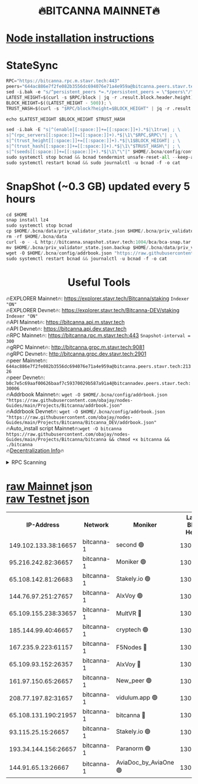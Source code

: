 <h1 align="center"> 🔥BITCANNA MAINNET🔥</h1>


[Node installation instructions](https://github.com/obajay/nodes-Guides/tree/main/Projects/Bitcanna)
=

# StateSync
```python
RPC="https://bitcanna.rpc.m.stavr.tech:443"
peers="644ac886e7f2fe082b3556dc694076e71a4e959a@bitcanna.peers.stavr.tech:21326"
sed -i.bak -e "s/^persistent_peers *=.*/persistent_peers = \"$peers\"/" $HOME/.bcna/config/config.toml
LATEST_HEIGHT=$(curl -s $RPC/block | jq -r .result.block.header.height); \
BLOCK_HEIGHT=$((LATEST_HEIGHT - 500)); \
TRUST_HASH=$(curl -s "$RPC/block?height=$BLOCK_HEIGHT" | jq -r .result.block_id.hash)

echo $LATEST_HEIGHT $BLOCK_HEIGHT $TRUST_HASH

sed -i.bak -E "s|^(enable[[:space:]]+=[[:space:]]+).*$|\1true| ; \
s|^(rpc_servers[[:space:]]+=[[:space:]]+).*$|\1\"$RPC,$RPC\"| ; \
s|^(trust_height[[:space:]]+=[[:space:]]+).*$|\1$BLOCK_HEIGHT| ; \
s|^(trust_hash[[:space:]]+=[[:space:]]+).*$|\1\"$TRUST_HASH\"| ; \
s|^(seeds[[:space:]]+=[[:space:]]+).*$|\1\"\"|" $HOME/.bcna/config/config.toml
sudo systemctl stop bcnad && bcnad tendermint unsafe-reset-all --keep-addr-book
sudo systemctl restart bcnad && sudo journalctl -u bcnad -f -o cat
```
# SnapShot (~0.3 GB) updated every 5 hours
```python
cd $HOME
snap install lz4
sudo systemctl stop bcnad
cp $HOME/.bcna/data/priv_validator_state.json $HOME/.bcna/priv_validator_state.json.backup
rm -rf $HOME/.bcna/data
curl -o - -L http://bitcanna.snapshot.stavr.tech:1004/bca/bca-snap.tar.lz4 | lz4 -c -d - | tar -x -C $HOME/.bcna --strip-components 2
mv $HOME/.bcna/priv_validator_state.json.backup $HOME/.bcna/data/priv_validator_state.json
wget -O $HOME/.bcna/config/addrbook.json "https://raw.githubusercontent.com/obajay/nodes-Guides/main/Projects/Bitcanna/addrbook.json"
sudo systemctl restart bcnad && journalctl -u bcnad -f -o cat
```

 <h1 align="center"> Useful Tools</h1>

🔥EXPLORER Mainnet🔥:    https://explorer.stavr.tech/Bitcanna/staking          `Indexer "ON"` \
🔥EXPLORER Devnet🔥:     https://explorer.stavr.tech/Bitcanna-DEV/staking     `Indexer "ON"` \
🔥API Mainnet🔥:         https://bitcanna.api.m.stavr.tech \
🔥API Devnet🔥:          https://bitcanna.api.dev.stavr.tech \
🔥RPC Mainnet🔥:         https://bitcanna.rpc.m.stavr.tech:443         `Snapshot-interval = 300` \
🔥gRPC Mainnet🔥:        http://bitcanna.grpc.m.stavr.tech:9081 \
🔥gRPC Devnet🔥:         http://bitcanna.grpc.dev.stavr.tech:2901 \
🔥peer Mainnet🔥:        `644ac886e7f2fe082b3556dc694076e71a4e959a@bitcanna.peers.stavr.tech:21326` \
🔥peer Devnet🔥:         `b0c7e5c69aaf00626baaf7c59370029b587a91a4@bitcannadev.peers.stavr.tech:30006` \
🔥Addrbook Mainnet🔥:    ```wget -O $HOME/.bcna/config/addrbook.json "https://raw.githubusercontent.com/obajay/nodes-Guides/main/Projects/Bitcanna/addrbook.json"``` \
🔥Addrbook Devnet🔥:    ```wget -O $HOME/.bcna/config/addrbook.json "https://raw.githubusercontent.com/obajay/nodes-Guides/main/Projects/Bitcanna/Bitcanna_DEV/addrbook.json"``` \
🔥Auto_install script Mainnet🔥:```wget -O bitcanna https://raw.githubusercontent.com/obajay/nodes-Guides/main/Projects/Bitcanna/bitcanna && chmod +x bitcanna && ./bitcanna``` \
🔥[Decentralization Info](https://github.com/obajay/StateSync-snapshots/tree/main/Projects/Bitcanna/Decentralization)🔥


<details>
<summary>RPC Scanning</summary>

<h2 align="center"> We scan nodes in real time every 4 hours. And we provide the final result of RPC endpoints.
We cannot influence the operation of these nodes in any way. </h2>


```python
If Voting Power is higher than 0 --> then the Node is a validator of the network and may be subject to attack and be a potential threat to the chain.
```
```python
We marked such validators with a red symbol
```

</details>

[raw Mainnet json](https://rpc-check.bcam.stavr.tech/bcam/rpc-bcam-result.json) \
[raw Testnet json](https://github.com/obajay/StateSync-snapshots/tree/main/Projects/Bitcanna/Rpc-Check-Testnet)
=



<table><tr><th>IP-Address</th><th>Network</th><th>Moniker</th><th>Latest Block Height</th><th>Earliest Block Height</th><th>Catching Up</th><th>Tx Index</th><th>Voting Power</th><th>Scan Time</th></tr><tr><td>149.102.133.38:16657</td><td>bitcanna-1</td><td>second 🟢</td><td>13060193</td><td>1</td><td>False</td><td>on</td><td>0</td><td>2024-03-18T03:20:59.751466509UTC</td></tr><tr><td>95.216.242.82:36657</td><td>bitcanna-1</td><td>Moniker 🟢</td><td>13060182</td><td>5776907</td><td>False</td><td>on</td><td>0</td><td>2024-03-18T03:19:58.494232529UTC</td></tr><tr><td>65.108.142.81:26683</td><td>bitcanna-1</td><td>Stakely.io 🟢</td><td>13060186</td><td>6152001</td><td>False</td><td>on</td><td>0</td><td>2024-03-18T03:20:21.693421150UTC</td></tr><tr><td>144.76.97.251:27657</td><td>bitcanna-1</td><td>AlxVoy 🟢</td><td>13060191</td><td>8805201</td><td>False</td><td>on</td><td>0</td><td>2024-03-18T03:20:49.181433698UTC</td></tr><tr><td>65.109.155.238:33657</td><td>bitcanna-1</td><td>MultVR 🔴</td><td>13060187</td><td>9933415</td><td>False</td><td>on</td><td>352481</td><td>2024-03-18T03:20:27.195653625UTC</td></tr><tr><td>185.144.99.40:46657</td><td>bitcanna-1</td><td>cryptech 🟢</td><td>13060182</td><td>11528001</td><td>False</td><td>on</td><td>0</td><td>2024-03-18T03:19:54.068870750UTC</td></tr><tr><td>167.235.9.223:61157</td><td>bitcanna-1</td><td>F5Nodes 🔴</td><td>13060188</td><td>12084001</td><td>False</td><td>on</td><td>570</td><td>2024-03-18T03:20:31.504877718UTC</td></tr><tr><td>65.109.93.152:26357</td><td>bitcanna-1</td><td>AlxVoy 🔴</td><td>13060193</td><td>12109301</td><td>False</td><td>on</td><td>1391929</td><td>2024-03-18T03:21:00.292017523UTC</td></tr><tr><td>161.97.150.65:26657</td><td>bitcanna-1</td><td>New_peer 🟢</td><td>13060186</td><td>12254001</td><td>False</td><td>on</td><td>0</td><td>2024-03-18T03:20:21.978194207UTC</td></tr><tr><td>208.77.197.82:31657</td><td>bitcanna-1</td><td>vidulum.app 🟢</td><td>13060187</td><td>12386934</td><td>False</td><td>on</td><td>0</td><td>2024-03-18T03:20:24.728561367UTC</td></tr><tr><td>65.108.131.190:21957</td><td>bitcanna-1</td><td>bitcanna 🔴</td><td>13060189</td><td>12960189</td><td>False</td><td>on</td><td>419951</td><td>2024-03-18T03:20:35.875877746UTC</td></tr><tr><td>93.115.25.15:26657</td><td>bitcanna-1</td><td>Stakely.io 🟢</td><td>13060186</td><td>13004569</td><td>False</td><td>on</td><td>0</td><td>2024-03-18T03:20:17.300725172UTC</td></tr><tr><td>193.34.144.156:26657</td><td>bitcanna-1</td><td>Paranorm 🟢</td><td>13060189</td><td>13042501</td><td>False</td><td>on</td><td>0</td><td>2024-03-18T03:20:38.165897629UTC</td></tr><tr><td>144.91.65.13:26667</td><td>bitcanna-1</td><td>AviaDoc_by_AviaOne 🟢</td><td>13060190</td><td>13057501</td><td>False</td><td>on</td><td>0</td><td>2024-03-18T03:20:44.562922595UTC</td></tr></table>
